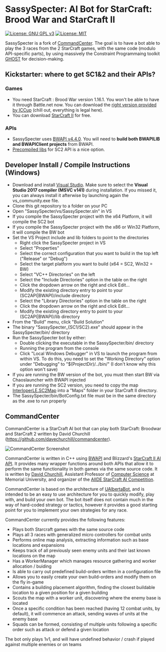 # SassySpecter: AI Bot for StarCraft: Brood War and StarCraft II

[![License: GNU GPL v3](https://img.shields.io/badge/License-GNU_GPL_v3-blue.svg)](https://www.gnu.org/licenses/gpl-3.0.en.html)
[![License: MIT](https://img.shields.io/badge/License-MIT-blue.svg)](https://opensource.org/licenses/MIT)

SassySpecter is a fork of [CommandCenter](https://github.com/davechurchill/commandcenter).
The  goal is  to have  a  bot able  to play  the  3 races  from the  2
StarCraft games,  with the same  code (modulo API-specific  parts), by
using   massively   the    Constraint   Programmaing   toolkit   [GHOST](https://github.com/richoux/GHOST) for decision-making. 

## Kickstarter: where to get SC1&2 and their APIs?

### Games
<!-- * You need StarCraft : Brood War version 1.16.1. You won't be able to have it through Battle.net now. You can download the [right version provided by ICCup](http://files.theabyss.ru/sc/starcraft.zip) (chill out, everything is legal here). -->
* You need StarCraft : Brood War version 1.16.1. You won't be able to have it through Battle.net now. You can download the [right version provided by ICCup](https://www.richoux.fr/files/starcraft.zip) (chill out, everything is legal here).
* You can download [StarCraft II](https://www.blizzard.com/en-us/download/confirmation?platform=windows&locale=en_US&version=LIVE&id=sc2) for free.
  
### APIs
* SassySpecter uses [BWAPI v4.4.0](https://github.com/bwapi/bwapi/releases/tag/v4.4.0). You will need to **build both BWAPILIB and BWAPIClient projects** from BWAPI.
* [Precompiled libs](http://blzdistsc2-a.akamaihd.net/SC2API_Binary_vs2017.zip) for
  SC2 API is a nice option.


## Developer Install / Compile Instructions (Windows)
* Download and install [Visual Studio](https://www.visualstudio.com/downloads/). Make sure to
  select  the  **Visual  Studio  2017 compiler  (MSVC  v141)**  during
  installation. If you missed it, you can always install it afterwise
  by launching again the vs_community.exe file.
* Clone this git repository to a folder on your PC
* Open "SassySpecter/vs/SassySpecter.sln" in VS
* If you compile the SassySpecter project with the x64 Platform, it will compile the SC2 bot
* If you compile the SassySpecter project with the x86 or Win32 Platform, it will compile the BW bot
* Set the VS Project include and lib folders to point to the directories
  * Right click the SassySpecter project in VS
  * Select "Properties"
  * Select the correct configuration that you want to build in the top left ("Release" or "Debug")
  * Select the target platform you want to build (x64 = SC2, Win32 = BW)
  * Select "VC++ Directories" on the left
  * Select the "Include Directories" option in the table on the right
  * Click the dropdown arrow on the right and click Edit...
  * Modify the existing directory entry to point to your (SC2API|BWAPI)/include directory
  * Select the "Library Directories" option in the table on the right
  * Click the dropdown arrow on the right and click Edit...
  * Modify the existing directory entry to point to your (SC2API|BWAPI)/lib directory
* From the "Build" menu, click "Build Solution"
* The binary "SassySpecter_{SC1/SC2}.exe" should appear in the SassySpecter/bin/ directory
* Run the SassySpecter bot by either:
  * Double clicking the executable in the SassySpecter/bin/ directory
  * Running the program from the console
  * Click "Local Windows Debugger" in VS to launch the program from within VS. To do this, you need to set the "Working Directory" option under "Debugging" to "$(ProjectDir)/../bin/" (I don't know why this option won't save)
* If you are running the BW version of the bot, you must then start BW via Chaoslauncher with BWAPI injected
* If you are running the SC2 version, you need to copy the map [InterloperLE.SC2Map](https://www.richoux.fr/files/InterloperLE.SC2Map) into a "Maps" folder in your StarCraft II directory.
* The SassySpecter/bin/BotConfig.txt file must be in the same directory as the .exe to run properly

## CommandCenter

CommandCenter  is a  StarCraft AI  bot that  can play  both StarCraft:
Broodwar and StarCraft 2 written by David Churchill (https://github.com/davechurchill/commandcenter).

![CommandCenter Screenshot](https://i.imgur.com/SbTymsO.jpg)

CommandCenter is written in C++ using [BWAPI](https://github.com/bwapi/bwapi) and Blizzard's [StarCraft II AI API](https://github.com/Blizzard/s2client-api). It provides many wrapper functions around both APIs that allow it to perform the same functionality in both games via the same source code. It is written by [David Churchill](http://www.cs.mun.ca/~dchurchill/), Assistant Professor of [Computer Science](https://www.cs.mun.ca/) at Memorial University, and organizer of the [AIIDE StarCraft AI Competition](http://www.cs.mun.ca/~dchurchill/starcraftaicomp/).

CommandCenter is based on the architecture of [UAlbertaBot](https://github.com/davechurchill/ualbertabot/wiki), and is intended to be an easy to use architecture for you to quickly modify, play with, and build your own bot. The bot itself does not contain much in the way of hard-coded strategy or tactics, however it provides a good starting point for you to implement your own strategies for any race. 

CommandCenter currently provides the following features:
* Plays both Starcraft games with the same source code
* Plays all 3 races with generalized micro controllers for combat units
* Performs online map analysis, extracting information such as base locations and expansions
* Keeps track of all previously seen enemy units and their last known locations on the map
* Has a WorkerManager which manages resource gathering and worker allocation / buiding
* Is able to carry out predefined build-orders written in a configuration file
* Allows you to easily create your own build-orders and modify them on the fly in-game
* Contains a building placement algorithm, finding the closest buildable location to a given position for a given building 
* Scouts the map with a worker unit, discovering where the enemy base is located
* Once a specific condition has been reached (having 12 combat units, by default), it will commence an attack, sending waves of units at the enemy base
* Squads can be formed, consisting of multiple units following a specific order such as attack or defend a given location

The bot only plays 1v1, and will have undefined behavior / crash if played against multiple enemies or on teams
